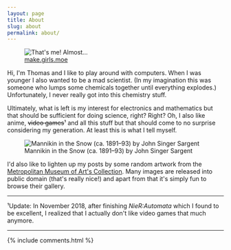 ```yaml
---
layout: page
title: About
slug: about
permalink: about/
---
```


<figure class="avatar">
    <img src="{{ site.baseurl }}{% link /assets/img/avatar.jpg %}" alt="That's me! Almost…">
    <figcaption><a href="http://make.girls.moe/" target="_blank">make.girls.moe</a></figcaption>
</figure>

Hi, I'm Thomas and I like to play around with computers. When I was younger I also wanted to be a mad scientist. (In my imagination this was someone who lumps some chemicals together until everything explodes.) Unfortunately, I never really got into this chemistry stuff. 

Ultimately, what is left is my interest for electronics and mathematics but that should be sufficient for doing science, right? Right? Oh, I also like anime,  ~~video games~~¹ and all this stuff but that should come to no surprise considering my generation. At least this is what I tell myself.

<figure>
    <img src="{{ site.baseurl }}{% link /assets/img/mannikin_in_the_snow.jpg %}" alt="Mannikin in the Snow (ca. 1891–93) by John Singer Sargent">
    <figcaption>Mannikin in the Snow (ca. 1891–93) by John Singer Sargent</figcaption>
</figure>

I'd also like to lighten up my posts by some random artwork from the [Metropolitan Museum of Art's Collection](https://www.metmuseum.org/art/collection#!?showOnly=openaccess). Many images are released into public domain (that's really nice!) and apart from that it's simply fun to browse their gallery.

<hr>

¹Update: In November 2018, after finishing *NieR:Automata* which I found to be excellent, I realized that I actually don't like video games that much anymore.

<hr>

{% include comments.html %}